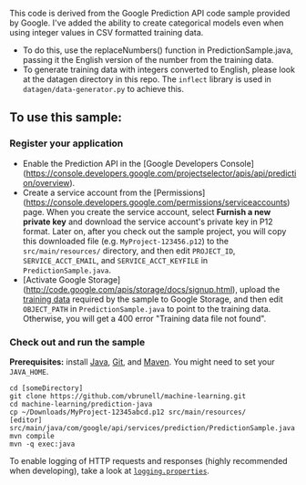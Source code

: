 
This code is derived from the Google Prediction API code sample provided by Google.  I've added the ability to create categorical models even when using integer values in CSV formatted training data.  

- To do this, use the replaceNumbers() function in PredictionSample.java, passing it the English version of the number from the training data.  
- To generate training data with integers converted to English, please look at the datagen directory in this repo.  The `inflect` library is used in `datagen/data-generator.py` to achieve this.

## To use this sample:

### Register your application

-   Enable the Prediction API in the [Google Developers Console]
    (https://console.developers.google.com/projectselector/apis/api/prediction/overview).
-   Create a service account from the [Permissions]
    (https://console.developers.google.com/permissions/serviceaccounts) page.
    When you create the service account, select **Furnish a new private key**
    and download the service account's private key in P12 format. Later on, after
    you check out the sample project, you will copy this downloaded file (e.g.
    `MyProject-123456.p12`) to the `src/main/resources/` directory, and then
    edit `PROJECT_ID`, `SERVICE_ACCT_EMAIL`, and `SERVICE_ACCT_KEYFILE` in
    `PredictionSample.java`.
-   [Activate Google Storage]
    (http://code.google.com/apis/storage/docs/signup.html), upload the [training
    data](http://code.google.com/apis/predict/docs/language_id.txt) required by
    the sample to Google Storage, and then edit `OBJECT_PATH` in
    `PredictionSample.java` to point to the training data. Otherwise, you will
    get a 400 error "Training data file not found".

### Check out and run the sample

**Prerequisites:** install [Java](http://java.com), [Git](https://git-scm.com/),
and [Maven](http://maven.apache.org/download.html). You might need to set your
`JAVA_HOME`.

    cd [someDirectory]
    git clone https://github.com/vbrunell/machine-learning.git
    cd machine-learning/prediction-java
    cp ~/Downloads/MyProject-12345abcd.p12 src/main/resources/
    [editor] src/main/java/com/google/api/services/prediction/PredictionSample.java
    mvn compile
    mvn -q exec:java

To enable logging of HTTP requests and responses (highly recommended when
developing), take a look at [`logging.properties`](logging.properties).
